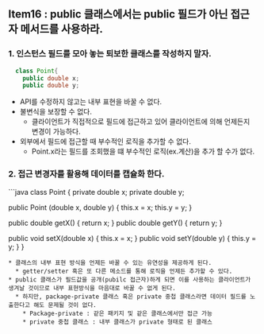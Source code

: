 <h2>Item16 : public 클래스에서는 public 필드가 아닌 접근자 메서드를 사용하라.</h2>
<h3>1. 인스턴스 필드를 모아 놓는 퇴보한 클래스를 작성하지 말자.</h3>     

```java   
  class Point{
    public double x;
    public double y;
```    
   
* API를 수정하지 않고는 내부 표현을 바꿀 수 없다.   
* 불변식을 보장할 수 없다. 
  * 클라이언트가 직접적으로 필드에 접근하고 있어 클라이언트에 의해 언제든지 변경이 가능하다.
* 외부에서 필드에 접근할 때 부수적인 로직을 추가할 수 없다.    
  * Point.x라는 필드를 조회했을 떄 부수적인 로직(ex.계산)을 추가 할 수가 없다.

<h3>2. 접근 변경자를 활용해 데이터를 캡슐화 한다. </h3>
```java   
 class Point {
  private double x;
  private double y;

  public Point (double x, double y) {
    this.x = x;
    this.y = y;
  }

  public double getX() { return x; }
  public double getY() { return y; }

  public void setX(double x) { this.x = x; }
  public void setY(double y) { this.y = y; }
}
```
* 클래스의 내부 표현 방식을 언제든 바꿀 수 있는 유연성을 제공하게 된다.
  * getter/setter 혹은 또 다른 메소드를 통해 로직을 언제든 추가할 수 있다.
* public 클래스가 필드값을 공개(pubilc 접근자)하게 되면 이를 사용하는 클라이언트가 생겨날 것이므로 내부 표현방식을 마음대로 바꿀 수 없게 된다.
  * 하지만, package-private 클래스 혹은 private 중첩 클래스라면 데이터 필드를 노출한다고 해도 문제될 것이 없다.
    * Package-private : 같은 패키지 및 같은 클래스에서만 접근 가능
    * private 중첩 클래스 : 내부 클래스가 private 형태로 된 클래스